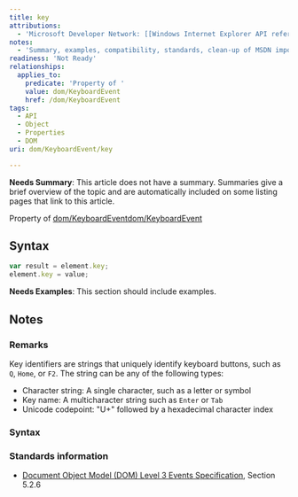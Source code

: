 ```yaml
---
title: key
attributions:
  - 'Microsoft Developer Network: [[Windows Internet Explorer API reference](http://msdn.microsoft.com/en-us/library/ie/hh828809%28v=vs.85%29.aspx) Article]'
notes:
  - 'Summary, examples, compatibility, standards, clean-up of MSDN import'
readiness: 'Not Ready'
relationships:
  applies_to:
    predicate: 'Property of '
    value: dom/KeyboardEvent
    href: /dom/KeyboardEvent
tags:
  - API
  - Object
  - Properties
  - DOM
uri: dom/KeyboardEvent/key

---
```

**Needs Summary**: This article does not have a summary. Summaries give a brief overview of the topic and are automatically included on some listing pages that link to this article.

Property of [dom/KeyboardEvent](/dom/KeyboardEvent)[dom/KeyboardEvent](/dom/KeyboardEvent)

## Syntax

``` js
var result = element.key;
element.key = value;
```

**Needs Examples**: This section should include examples.

## Notes

### Remarks

Key identifiers are strings that uniquely identify keyboard buttons, such as `Q`, `Home`, or `F2`. The string can be any of the following types:

-   Character string: A single character, such as a letter or symbol
-   Key name: A multicharacter string such as `Enter` or `Tab`
-   Unicode codepoint: "U+" followed by a hexadecimal character index

### Syntax

### Standards information

-   [Document Object Model (DOM) Level 3 Events Specification](http://go.microsoft.com/fwlink/p/?linkid=203756), Section 5.2.6

